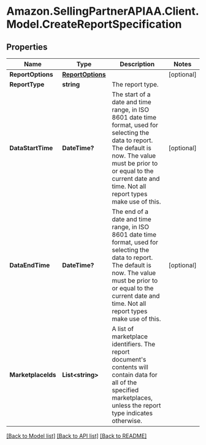 # Amazon.SellingPartnerAPIAA.Client.Model.CreateReportSpecification
## Properties

Name | Type | Description | Notes
------------ | ------------- | ------------- | -------------
**ReportOptions** | [**ReportOptions**](ReportOptions.md) |  | [optional] 
**ReportType** | **string** | The report type. | 
**DataStartTime** | **DateTime?** | The start of a date and time range, in ISO 8601 date time format, used for selecting the data to report. The default is now. The value must be prior to or equal to the current date and time. Not all report types make use of this. | [optional] 
**DataEndTime** | **DateTime?** | The end of a date and time range, in ISO 8601 date time format, used for selecting the data to report. The default is now. The value must be prior to or equal to the current date and time. Not all report types make use of this. | [optional] 
**MarketplaceIds** | **List&lt;string&gt;** | A list of marketplace identifiers. The report document&#39;s contents will contain data for all of the specified marketplaces, unless the report type indicates otherwise. | 

[[Back to Model list]](../README.md#documentation-for-models) [[Back to API list]](../README.md#documentation-for-api-endpoints) [[Back to README]](../README.md)

